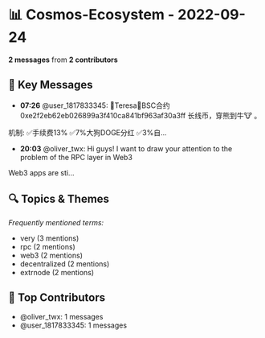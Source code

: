 # 📊 Cosmos-Ecosystem - 2022-09-24
**2 messages** from **2 contributors**

## 💬 Key Messages
- **07:26** @user_1817833345: 🐸Teresa🐸BSC合约0xe2f2eb62eb026899a3f410ca841bf963af30a3ff
长线币，穿熊到牛🐮 。

机制:
✅手续费13%
✅7%大狗DOGE分红
✅3%自...
- **20:03** @oliver_twx: Hi guys! I want to draw your attention to the problem of the RPC layer in Web3

Web3 apps are sti...

## 🔍 Topics & Themes
*Frequently mentioned terms:*
- very (3 mentions)
- rpc (2 mentions)
- web3 (2 mentions)
- decentralized (2 mentions)
- extrnode (2 mentions)

## 👥 Top Contributors
- @oliver_twx: 1 messages
- @user_1817833345: 1 messages
